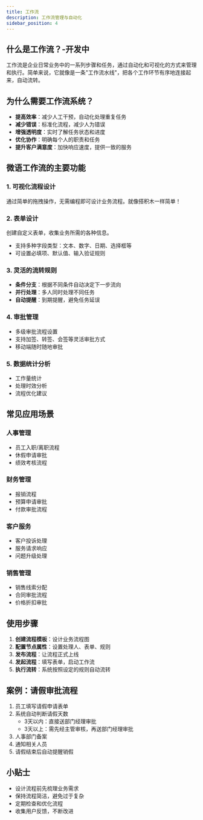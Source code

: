 ```yaml
---
title: 工作流
description: 工作流管理与自动化
sidebar_position: 4
---
```


## 什么是工作流？-开发中

工作流是企业日常业务中的一系列步骤和任务，通过自动化和可视化的方式来管理和执行。简单来说，它就像是一条"工作流水线"，把各个工作环节有序地连接起来，自动流转。

<!-- 图片资源待添加 
![工作流示例](/img/workflow/workflow_example.png)
-->

## 为什么需要工作流系统？

- **提高效率**：减少人工干预，自动化处理重复任务
- **减少错误**：标准化流程，减少人为错误
- **增强透明度**：实时了解任务状态和进度
- **优化协作**：明确每个人的职责和任务
- **提升客户满意度**：加快响应速度，提供一致的服务

## 微语工作流的主要功能

### 1. 可视化流程设计

通过简单的拖拽操作，无需编程即可设计业务流程。就像搭积木一样简单！

<!-- 图片资源待添加
![流程设计器](/img/workflow/workflow_designer.png)
-->

### 2. 表单设计

创建自定义表单，收集业务所需的各种信息。

- 支持多种字段类型：文本、数字、日期、选择框等
- 可设置必填项、默认值、输入验证规则

### 3. 灵活的流转规则

- **条件分支**：根据不同条件自动决定下一步流向
- **并行处理**：多人同时处理不同任务
- **自动提醒**：到期提醒，避免任务延误

### 4. 审批管理

- 多级审批流程设置
- 支持加签、转签、会签等灵活审批方式
- 移动端随时随地审批

### 5. 数据统计分析

- 工作量统计
- 处理时效分析
- 流程优化建议

## 常见应用场景

### 人事管理

- 员工入职/离职流程
- 休假申请审批
- 绩效考核流程

### 财务管理

- 报销流程
- 预算申请审批
- 付款审批流程

### 客户服务

- 客户投诉处理
- 服务请求响应
- 问题升级处理

### 销售管理

- 销售线索分配
- 合同审批流程
- 价格折扣审批

## 使用步骤

1. **创建流程模板**：设计业务流程图
2. **配置节点属性**：设置处理人、表单、规则
3. **发布流程**：让流程正式上线
4. **发起流程**：填写表单，启动工作流
5. **执行流转**：系统按照设定的规则自动流转

## 案例：请假审批流程

<!-- 图片资源待添加
![请假流程示例](/img/workflow/leave_example.png)
-->

1. 员工填写请假申请表单
2. 系统自动判断请假天数
   - 3天以内：直接送部门经理审批
   - 3天以上：需先经主管审核，再送部门经理审批
3. 人事部门备案
4. 通知相关人员
5. 请假结束后自动提醒销假

## 小贴士

- 设计流程前先梳理业务需求
- 保持流程简洁，避免过于复杂
- 定期检查和优化流程
- 收集用户反馈，不断改进

<!-- ## 下一步

- [查看视频教程](#)
- [工作流程模板库](#)
- [常见问题解答](#) -->

